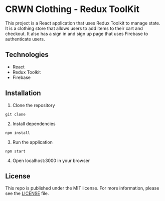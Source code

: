 # CRWN Clothing - Redux ToolKit
This project is a React application that uses Redux Toolkit to manage state. It is a clothing store that allows users to add items to their cart and checkout. It also has a sign in and sign up page that uses Firebase to authenticate users.

## Technologies
- React
- Redux Toolkit
- Firebase

## Installation
1. Clone the repository
```
git clone
```
2. Install dependencies
```
npm install
```
3. Run the application
```
npm start
```
4. Open localhost:3000 in your browser

## License
This repo is published under the MIT license. For more information, please see the [LICENSE](https://github.com/efxlve/crwn-clothing-redux-toolkit/blob/main/LICENSE) file.
